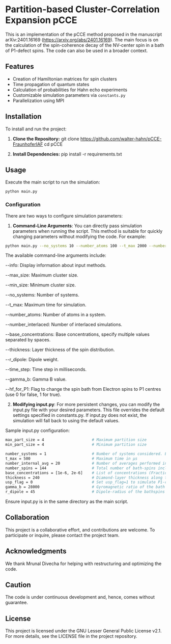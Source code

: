 
# Partition-based Cluster-Correlation Expansion pCCE

This is an implementation of the pCCE method proposed in the manuscript arXiv:2401.16169 (https://arxiv.org/abs/2401.16169). The main focus is on the calculation of the spin-coherence decay of the NV-center spin in a bath of P1-defect spins. The code can also be used in a broader context.


## Features

- Creation of Hamiltonian matrices for spin clusters
- Time propagation of quantum states
- Calculation of probabilities for Hahn echo experiments
- Customizable simulation parameters via `constants.py`
- Parallelization using MPI

## Installation

To install and run the project:

1. **Clone the Repository:**
git clone https://github.com/walter-hahn/pCCE-FraunhoferIAF cd pCCE

2. **Install Dependencies:**
pip install -r requirements.txt

## Usage

Execute the main script to run the simulation:

```bash
python main.py
```
### Configuration
There are two ways to configure simulation parameters:
1. **Command-Line Arguments**: You can directly pass simulation parameters when running the script. This method is suitable for quickly changing parameters without modifying the code. For example:

```bash
python main.py --no_systems 10 --number_atoms 100 --t_max 2000 --number_interlaced 5 --max_size 20 --min_size 1 --base_concentrations [1e-6, 2e-6] --thickness 5 --r_dipole 3 --time_step 50 --gamma_b 4 --hf_for_P1 1
```
The available command-line arguments include:

--info: Display information about input methods.

--max_size: Maximum cluster size.

--min_size: Minimum cluster size.

--no_systems: Number of systems.

--t_max: Maximum time for simulation.

--number_atoms: Number of atoms in a system.

--number_interlaced: Number of interlaced simulations.

--base_concentrations: Base concentrations, specify multiple values separated by spaces.

--thickness: Layer thickness of the spin distribution.

--r_dipole: Dipole weight.

--time_step: Time step in milliseconds.

--gamma_b: Gamma B value.

--hf_for_P1: Flag to change the spin bath from Electron spins to P1 centres (use 0 for false, 1 for true).

2. **Modifying input.py**: For more persistent changes, you can modify the input.py file with your desired parameters. This file overrides the default settings specified in constants.py. If input.py does not exist, the simulation will fall back to using the default values.

Sample input.py configuration:
```bash
max_part_size = 4                     # Maximum partition size    
min_part_size = 4                     # Minimum partition size

number_systems = 1                    # Number of systems considered. Each system corresponds to a random spatial distribution of spins. MPI parallelization distributes theses systems among available cores.
t_max = 500                           # Maximum time in µs
number_internal_avg = 20              # Number of averages performed internally (Monte Carlo bath state sampling)
number_spins = 144                    # Total number of bath-spins included in the calculation       
base_concentrations = [1e-6, 2e-6]    # List of concentrations (Fraction of atoms replaced by defects)
thickness = 240                       # Diamond-layer thickness along the z-direction in nm. The central spin is positioned at the center of the layer.
usp_flag = 0                          # Set usp_flag=1 to simulate P1-centers, usp_flag=0 to simulate electron spins in the bath.
gamma_b = 28000                       # Gyromagnetic ratio of the bath spins in MHz/T. Default is for electron spins.
r_dipole = 45                         # Dipole-radius of the bathspins defining the distance in which dipolar interactions between bath spins are considered.
```
Ensure input.py is in the same directory as the main script.

## Collaboration
This project is a collaborative effort, and contributions are welcome. To participate or inquire, please contact the project team.

## Acknowledgments
We thank Mrunal Divecha for helping with restructuring and optimizing the code. 

## Caution
The code is under continuous development and, hence, comes without guarantee.

## License
This project is licensed under the GNU Lesser General Public License v2.1. For more details, see the LICENSE file in the project repository.



